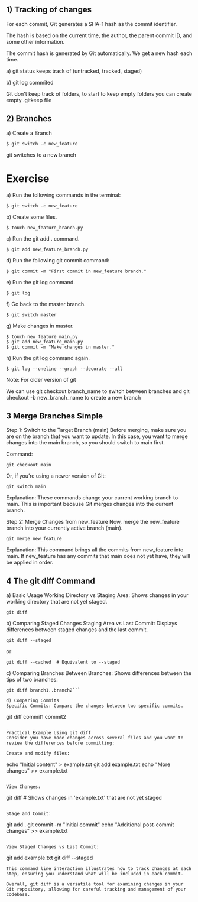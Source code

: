 
## 1) Tracking of changes ##
For each commit, Git generates a SHA-1 hash as the commit identifier. 

The hash is based on the current time, the author, the parent commit ID, and some other information.

The commit hash is generated by Git automatically. We get a new hash each time.


a) git status keeps track of (untracked, tracked, staged) 

b) git log  commited

Git don't keep track of folders, to start to keep empty folders
you can create empty .gitkeep file

## 2) Branches

a) Create a Branch

```
$ git switch -c new_feature
```

git switches to a new branch

# Exercise

a) Run the following commands in the terminal:

```
$ git switch -c new_feature
```

b) Create some files.
```
$ touch new_feature_branch.py
```

c) Run the git add . command.
```
$ git add new_feature_branch.py
```

d) Run the following git commit command:
```
$ git commit -m "First commit in new_feature branch."
```

e) Run the git log command.
```
$ git log
```

f) Go back to the master branch.
```
$ git switch master
```

g) Make changes in master.
```
$ touch new_feature_main.py
$ git add new_feature_main.py
$ git commit -m "Make changes in master."
```

h) Run the git log command again.
```
$ git log --oneline --graph --decorate --all
```

Note:
For older version of git

We can use git checkout branch_name to switch between branches and 
git checkout -b new_branch_name to create a new branch


## 3 Merge Branches Simple

Step 1: Switch to the Target Branch (main)
Before merging, make sure you are on the branch that you want to update. In this case, you want to merge changes into the main branch, so you should switch to main first.

Command:

```
git checkout main
```

Or, if you’re using a newer version of Git:

```
git switch main
```

Explanation:
These commands change your current working branch to main. 
This is important because Git merges changes into the current branch.

Step 2: Merge Changes from new_feature
Now, merge the new_feature branch into your currently active branch (main).

```
git merge new_feature
```

Explanation:
This command brings all the commits from new_feature into main. If new_feature has any commits that main does not yet have, they will be applied in order.

## 4 The git diff Command

a) Basic Usage
Working Directory vs Staging Area: Shows changes in your working directory that are not yet staged.
```
git diff
```
b) Comparing Staged Changes
Staging Area vs Last Commit: Displays differences between staged changes and the last commit.
```
git diff --staged
```
or

```
git diff --cached  # Equivalent to --staged
```
c) Comparing Branches
Between Branches: Shows differences between the tips of two branches.
```
git diff branch1..branch2```

d) Comparing Commits
Specific Commits: Compare the changes between two specific commits.
```
git diff commit1 commit2
```

Practical Example Using git diff
Consider you have made changes across several files and you want to review the differences before committing:

Create and modify files:
```
echo "Initial content" > example.txt
git add example.txt
echo "More changes" >> example.txt
```

View Changes:
```
git diff  # Shows changes in 'example.txt' that are not yet staged
```

Stage and Commit:
```
git add .
git commit -m "Initial commit"
echo "Additional post-commit changes" >> example.txt
```

View Staged Changes vs Last Commit:

```
git add example.txt
git diff --staged
```
This command line interaction illustrates how to track changes at each step, ensuring you understand what will be included in each commit.

Overall, git diff is a versatile tool for examining changes in your Git repository, allowing for careful tracking and management of your codebase.

